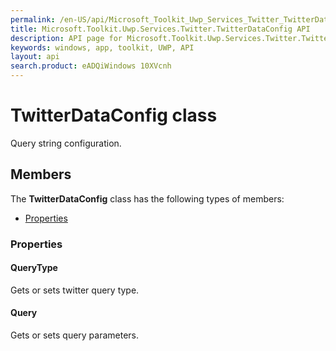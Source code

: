 ```yaml
---
permalink: /en-US/api/Microsoft_Toolkit_Uwp_Services_Twitter_TwitterDataConfig.htm
title: Microsoft.Toolkit.Uwp.Services.Twitter.TwitterDataConfig API 
description: API page for Microsoft.Toolkit.Uwp.Services.Twitter.TwitterDataConfig
keywords: windows, app, toolkit, UWP, API
layout: api
search.product: eADQiWindows 10XVcnh
---
```



# TwitterDataConfig class

Query string configuration.

## Members

The **TwitterDataConfig** class has the following types of members:

* [Properties](#Properties)

### Properties

#### QueryType

Gets or sets twitter query type.



#### Query

Gets or sets query parameters.


